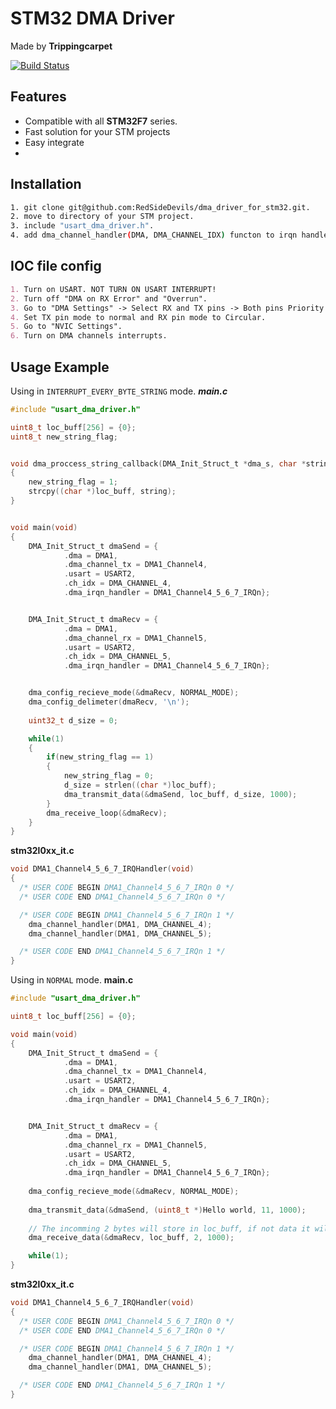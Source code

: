 # STM32 DMA Driver
Made by **Trippingcarpet** 

[![Build Status](https://app.travis-ci.com/microsoft/DynamicProto-JS.svg?branch=master)](https://github.com/RedSideDevils/dma_driver_for_stm32/releases/tag/V1.0.0)

## Features
- Compatible with all **STM32F7** series.
- Fast solution for your STM projects
- Easy integrate
- 
## Installation
``` sh
1. git clone git@github.com:RedSideDevils/dma_driver_for_stm32.git.
2. move to directory of your STM project.
3. include "usart_dma_driver.h".
4. add dma_channel_handler(DMA, DMA_CHANNEL_IDX) functon to irqn handler.
```

## IOC file config
```md
1. Turn on USART. NOT TURN ON USART INTERRUPT!
2. Turn off "DMA on RX Error" and "Overrun".
3. Go to "DMA Settings" -> Select RX and TX pins -> Both pins Priority set medium -> Select channels.
4. Set TX pin mode to normal and RX pin mode to Circular.
5. Go to "NVIC Settings".
6. Turn on DMA channels interrupts.
```
## Usage Example
Using in ```INTERRUPT_EVERY_BYTE_STRING``` mode.
***main.c***
```c
#include "usart_dma_driver.h"

uint8_t loc_buff[256] = {0};
uint8_t new_string_flag;


void dma_proccess_string_callback(DMA_Init_Struct_t *dma_s, char *string)
{
	new_string_flag = 1;
	strcpy((char *)loc_buff, string);
}


void main(void)
{
	DMA_Init_Struct_t dmaSend = {
			.dma = DMA1,
			.dma_channel_tx = DMA1_Channel4,
			.usart = USART2,
			.ch_idx = DMA_CHANNEL_4,
			.dma_irqn_handler = DMA1_Channel4_5_6_7_IRQn};


	DMA_Init_Struct_t dmaRecv = {
			.dma = DMA1,
			.dma_channel_rx = DMA1_Channel5,
			.usart = USART2,
			.ch_idx = DMA_CHANNEL_5,
			.dma_irqn_handler = DMA1_Channel4_5_6_7_IRQn};


	dma_config_recieve_mode(&dmaRecv, NORMAL_MODE);
    dma_config_delimeter(dmaRecv, '\n');
    
	uint32_t d_size = 0;

	while(1)
	{
		if(new_string_flag == 1)
		{
			new_string_flag = 0;
			d_size = strlen((char *)loc_buff);
			dma_transmit_data(&dmaSend, loc_buff, d_size, 1000);
		}
		dma_receive_loop(&dmaRecv);
	}
}
```
**stm32l0xx_it.c**
```c
void DMA1_Channel4_5_6_7_IRQHandler(void)
{
  /* USER CODE BEGIN DMA1_Channel4_5_6_7_IRQn 0 */
  /* USER CODE END DMA1_Channel4_5_6_7_IRQn 0 */

  /* USER CODE BEGIN DMA1_Channel4_5_6_7_IRQn 1 */
	dma_channel_handler(DMA1, DMA_CHANNEL_4);
	dma_channel_handler(DMA1, DMA_CHANNEL_5);

  /* USER CODE END DMA1_Channel4_5_6_7_IRQn 1 */
}
```
Using in ```NORMAL``` mode.
**main.c**
```c
#include "usart_dma_driver.h"

uint8_t loc_buff[256] = {0};

void main(void)
{
	DMA_Init_Struct_t dmaSend = {
			.dma = DMA1,
			.dma_channel_tx = DMA1_Channel4,
			.usart = USART2,
			.ch_idx = DMA_CHANNEL_4,
			.dma_irqn_handler = DMA1_Channel4_5_6_7_IRQn};


	DMA_Init_Struct_t dmaRecv = {
			.dma = DMA1,
			.dma_channel_rx = DMA1_Channel5,
			.usart = USART2,
			.ch_idx = DMA_CHANNEL_5,
			.dma_irqn_handler = DMA1_Channel4_5_6_7_IRQn};
			
    dma_config_recieve_mode(&dmaRecv, NORMAL_MODE);
    
    dma_transmit_data(&dmaSend, (uint8_t *)Hello world, 11, 1000);
   
    // The incomming 2 bytes will store in loc_buff, if not data it will return with timeout
    dma_receive_data(&dmaRecv, loc_buff, 2, 1000);

    while(1);
}
```
**stm32l0xx_it.c**
```c
void DMA1_Channel4_5_6_7_IRQHandler(void)
{
  /* USER CODE BEGIN DMA1_Channel4_5_6_7_IRQn 0 */
  /* USER CODE END DMA1_Channel4_5_6_7_IRQn 0 */

  /* USER CODE BEGIN DMA1_Channel4_5_6_7_IRQn 1 */
	dma_channel_handler(DMA1, DMA_CHANNEL_4);
	dma_channel_handler(DMA1, DMA_CHANNEL_5);

  /* USER CODE END DMA1_Channel4_5_6_7_IRQn 1 */
}
```

